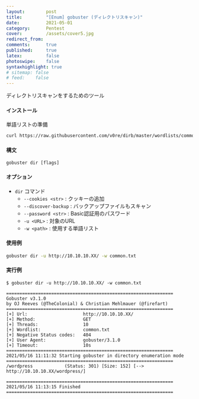 ```yaml
---
layout:        post
title:         "[Enum] gobuster (ディレクトリスキャン)"
date:          2021-05-01
category:      Pentest
cover:         /assets/cover5.jpg
redirect_from:
comments:      true
published:     true
latex:         false
photoswipe:    false
syntaxhighlight: true
# sitemap: false
# feed:    false
---
```


ディレクトリスキャンをするためのツール

#### インストール
単語リストの準備
```bash
curl https://raw.githubusercontent.com/v0re/dirb/master/wordlists/common.txt -O
```

#### 構文
```
gobuster dir [flags]
```

#### オプション

- `dir` コマンド
  - `--cookies <str>` : クッキーの追加
  - `--discover-backup` : バックアップファイルもスキャン
  - `--password <str>` : Basic認証用のパスワード
  - `-u <URL>` : 対象のURL
  - `-w <path>` : 使用する単語リスト


#### 使用例
```bash
gobuster dir -u http://10.10.10.XX/ -w common.txt
```

#### 実行例

```
$ gobuster dir -u http://10.10.10.XX/ -w common.txt

===============================================================
Gobuster v3.1.0
by OJ Reeves (@TheColonial) & Christian Mehlmauer (@firefart)
===============================================================
[+] Url:                     http://10.10.10.XX/
[+] Method:                  GET
[+] Threads:                 10
[+] Wordlist:                common.txt
[+] Negative Status codes:   404
[+] User Agent:              gobuster/3.1.0
[+] Timeout:                 10s
===============================================================
2021/05/16 11:11:32 Starting gobuster in directory enumeration mode
===============================================================
/wordpress            (Status: 301) [Size: 152] [--> http://10.10.10.XX/wordpress/]

===============================================================
2021/05/16 11:13:15 Finished
===============================================================
```
